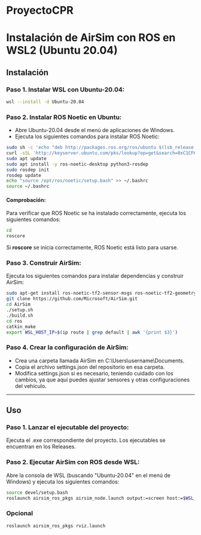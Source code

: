 # ProyectoCPR

# Instalación de AirSim con ROS en WSL2 (Ubuntu 20.04)

## Instalación

### Paso 1. Instalar WSL con Ubuntu-20.04:
```bash
wsl --install -d Ubuntu-20.04
```

### Paso 2. Instalar ROS Noetic en Ubuntu:
- Abre Ubuntu-20.04 desde el menú de aplicaciones de Windows.
- Ejecuta los siguientes comandos para instalar ROS Noetic:
```bash
sudo sh -c 'echo "deb http://packages.ros.org/ros/ubuntu $(lsb_release -sc) main" > /etc/apt/sources.list.d/ros-latest.list'
curl -sSL 'http://keyserver.ubuntu.com/pks/lookup?op=get&search=0xC1CF6E31E6BADE8868B172B4F42ED6FBAB17C654' | sudo apt-key add -
sudo apt update
sudo apt install -y ros-noetic-desktop python3-rosdep
sudo rosdep init
rosdep update
echo "source /opt/ros/noetic/setup.bash" >> ~/.bashrc
source ~/.bashrc
```
#### Comprobación:
Para verificar que ROS Noetic se ha instalado correctamente, ejecuta los siguientes comandos:
```bash
cd
roscore
```
Si **roscore** se inicia correctamente, ROS Noetic está listo para usarse.

### Paso 3. Construir AirSim:
Ejecuta los siguientes comandos para instalar dependencias y construir AirSim:
```bash
sudo apt-get install ros-noetic-tf2-sensor-msgs ros-noetic-tf2-geometry-msgs ros-noetic-mavros*
git clone https://github.com/Microsoft/AirSim.git
cd AirSim
./setup.sh
./build.sh
cd ros
catkin_make
export WSL_HOST_IP=$(ip route | grep default | awk '{print $3}')
```
### Paso 4. Crear la configuración de AirSim:
- Crea una carpeta llamada AirSim en C:\Users\username\Documents.
- Copia el archivo settings.json del repositorio en esa carpeta.
- Modifica settings.json si es necesario, teniendo cuidado con los cambios, ya que aquí puedes ajustar sensores y otras configuraciones del vehículo.

---

## Uso

### Paso 1. Lanzar el ejecutable del proyecto:
Ejecuta el .exe correspondiente del proyecto. Los ejecutables se encuentran en los Releases.

### Paso 2. Ejecutar AirSim con ROS desde WSL:
Abre la consola de WSL (buscando "Ubuntu-20.04" en el menú de Windows) y ejecuta los siguientes comandos:
```bash
source devel/setup.bash
roslaunch airsim_ros_pkgs airsim_node.launch output:=screen host:=$WSL_HOST_IP
```
### Opcional
```bash
roslaunch airsim_ros_pkgs rviz.launch
```


